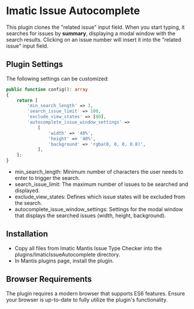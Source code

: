# Imatic Issue Autocomplete

This plugin clones the "related issue" input field. When you start typing, it searches for issues by **summary**, displaying a modal window with the search results. Clicking on an issue number will insert it into the "related issue" input field.

## Plugin Settings

The following settings can be customized:

```php
public function config(): array
{
    return [
        'min_search_length' => 3,
        'search_issue_limit' => 100,
        'exclude_view_states' => [80],
        'autocomplete_issue_window_settings' =>
            [
                'width' => '40%',
                'height' => '40%',
                'background' => 'rgba(0, 0, 0, 0.8)',
            ],
    ];
}
```

- min_search_length: Minimum number of characters the user needs to enter to trigger the search.
- search_issue_limit: The maximum number of issues to be searched and displayed.
- exclude_view_states: Defines which issue states will be excluded from the search.
- autocomplete_issue_window_settings: Settings for the modal window that displays the searched issues (width, height, background).

## Installation
- Copy all files from Imatic Mantis Issue Type Checker into the plugins/ImaticIssueAutocomplete directory.
- In Mantis plugins page, install the plugin.


## Browser Requirements

The plugin requires a modern browser that supports ES6 features. Ensure your browser is up-to-date to fully utilize the plugin's functionality.
